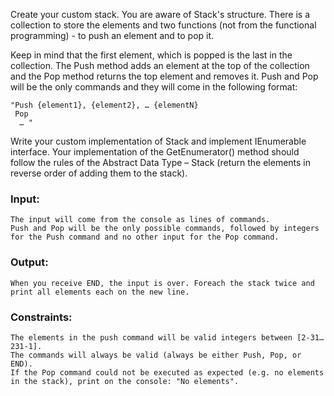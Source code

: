 Create your custom stack. You are aware of Stack's structure. There is a collection to store the elements and two functions (not from the functional programming) - to push an element and to pop it.

Keep in mind that the first element, which is popped is the last in the collection. The Push method adds an element at the top of the collection and the Pop method returns the top element and removes it. Push and Pop will be the only commands and they will come in the following format:

    "Push {element1}, {element2}, … {elementN}
     Pop
      … "
      
Write your custom implementation of Stack<T> and implement IEnumerable<T> interface. Your implementation of the GetEnumerator() method should follow the rules of the Abstract Data Type – Stack (return the elements in reverse order of adding them to the stack).

### Input:
    
	The input will come from the console as lines of commands. 
	Push and Pop will be the only possible commands, followed by integers for the Push command and no other input for the Pop command. 

### Output:
	
	When you receive END, the input is over. Foreach the stack twice and print all elements each on the new line.

### Constraints:
	
	The elements in the push command will be valid integers between [2-31…231-1].
	The commands will always be valid (always be either Push, Pop, or END).
	If the Pop command could not be executed as expected (e.g. no elements in the stack), print on the console: "No elements".
